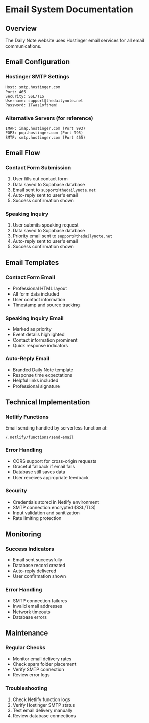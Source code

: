 # Email System Documentation

## Overview
The Daily Note website uses Hostinger email services for all email communications.

## Email Configuration

### Hostinger SMTP Settings
```
Host: smtp.hostinger.com
Port: 465
Security: SSL/TLS
Username: support@thedailynote.net
Password: ITwas1ofthem!
```

### Alternative Servers (for reference)
```
IMAP: imap.hostinger.com (Port 993)
POP3: pop.hostinger.com (Port 995)
SMTP: smtp.hostinger.com (Port 465)
```

## Email Flow

### Contact Form Submission
1. User fills out contact form
2. Data saved to Supabase database
3. Email sent to `support@thedailynote.net`
4. Auto-reply sent to user's email
5. Success confirmation shown

### Speaking Inquiry
1. User submits speaking request
2. Data saved to Supabase database  
3. Priority email sent to `support@thedailynote.net`
4. Auto-reply sent to user's email
5. Success confirmation shown

## Email Templates

### Contact Form Email
- Professional HTML layout
- All form data included
- User contact information
- Timestamp and source tracking

### Speaking Inquiry Email
- Marked as priority
- Event details highlighted
- Contact information prominent
- Quick response indicators

### Auto-Reply Email
- Branded Daily Note template
- Response time expectations
- Helpful links included
- Professional signature

## Technical Implementation

### Netlify Functions
Email sending handled by serverless function at:
```
/.netlify/functions/send-email
```

### Error Handling
- CORS support for cross-origin requests
- Graceful fallback if email fails
- Database still saves data
- User receives appropriate feedback

### Security
- Credentials stored in Netlify environment
- SMTP connection encrypted (SSL/TLS)
- Input validation and sanitization
- Rate limiting protection

## Monitoring

### Success Indicators
- Email sent successfully
- Database record created
- Auto-reply delivered
- User confirmation shown

### Error Handling
- SMTP connection failures
- Invalid email addresses
- Network timeouts
- Database errors

## Maintenance

### Regular Checks
- Monitor email delivery rates
- Check spam folder placement
- Verify SMTP connection
- Review error logs

### Troubleshooting
1. Check Netlify function logs
2. Verify Hostinger SMTP status
3. Test email delivery manually
4. Review database connections